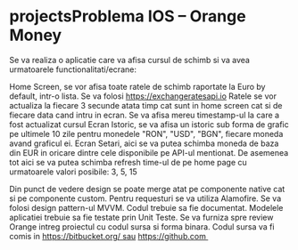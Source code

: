# projectsProblema IOS – Orange Money 

Se va realiza o aplicatie care va afisa cursul de schimb si va avea urmatoarele functionalitati/ecrane:

Home Screen, se vor afisa toate ratele de schimb raportate la Euro by default, intr-o lista. Se va folosi https://exchangeratesapi.io 
Ratele se vor actualiza la fiecare 3 secunde atata timp cat sunt in home screen cat si de fiecare data cand intru in ecran.
Se va afisa mereu timestamp-ul la care a fost actualizat cursul 
Ecran Istoric, se va afisa un istoric sub forma de grafic pe ultimele 10 zile pentru monedele "RON", "USD", "BGN", fiecare moneda avand graficul ei.
Ecran Setari, aici se va putea schimba moneda de baza din EUR in oricare dintre cele disponibile pe API-ul mentionat. De asemenea tot aici se va putea schimba refresh time-ul de pe home page cu urmatoarele valori posibile: 3, 5, 15


Din punct de vedere design se poate merge atat pe componente native cat si pe componente custom.
Pentru requesturi se va utiliza Alamofire.
Se va folosi design pattern-ul MVVM.
Codul trebuie sa fie documentat.
Modelele aplicatiei trebuie sa fie testate prin Unit Teste.
Se va furniza spre review Orange intreg proiectul cu codul sursa si forma binara.
Codul sursa va fi comis in https://bitbucket.org/ sau https://github.com  
